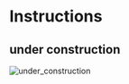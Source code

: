 # Instructions

## under construction
![under_construction](https://user-images.githubusercontent.com/105831652/233440562-cc09359a-edc7-42f4-89b9-456c5334101a.jpeg)
